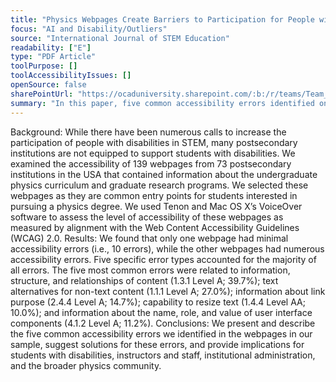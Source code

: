 ```yaml
---
title: "Physics Webpages Create Barriers to Participation for People with Disabilities"
focus: "AI and Disability/Outliers"
source: "International Journal of STEM Education"
readability: ["E"]
type: "PDF Article"
toolPurpose: []
toolAccessibilityIssues: []
openSource: false
sharePointUrl: "https://ocaduniversity.sharepoint.com/:b:/r/teams/Team_WeCount/Shared%20Documents/Resources%20and%20Tools/Literature%20(curated)/Physics%20Webpages%20Create%20Barriers%20to%20Participation%20for%20People%20with%20Disabilities.pdf?csf=1&web=1&e=0eeClG"
summary: "In this paper, five common accessibility errors identified on university physics webpages are presented, solutions for these errors are suggested, and the implications of these errors are discussed. "
---
```

Background: While there have been numerous calls to increase the participation of people with disabilities in STEM, many postsecondary institutions are not equipped to support students with disabilities. We examined the accessibility of 139 webpages from 73 postsecondary institutions in the USA that contained information about the undergraduate physics curriculum and graduate research programs. We selected these webpages as they are common entry points for students interested in pursuing a physics degree. We used Tenon and Mac OS X’s VoiceOver software to assess the level of accessibility of these webpages as measured by alignment with the Web Content Accessibility Guidelines (WCAG) 2.0.
Results: We found that only one webpage had minimal accessibility errors (i.e., 10 errors), while the other webpages had numerous accessibility errors. Five specific error types accounted for the majority of all errors. The five most common errors were related to information, structure, and relationships of content (1.3.1 Level A; 39.7%); text alternatives for non-text content (1.1.1 Level A; 27.0%); information about link purpose (2.4.4 Level A; 14.7%); capability to resize text (1.4.4 Level AA; 10.0%); and information about the name, role, and value of user interface components (4.1.2 Level A; 11.2%).
Conclusions: We present and describe the five common accessibility errors we identified in the webpages in our sample, suggest solutions for these errors, and provide implications for students with disabilities, instructors and staff, institutional administration, and the broader physics community.
